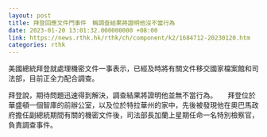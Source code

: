 ```yaml
---
layout: post
title: 拜登回應文件門事件　稱調查結果將證明他沒不當行為
date: 2023-01-20 13:01:32.000000000 +08:00
link: https://news.rthk.hk/rthk/ch/component/k2/1684712-20230120.htm
categories: rthk
---
```


美國總統拜登就處理機密文件一事表示，已經及時將有關文件移交國家檔案館和司法部，目前正全力配合調查。

拜登說，期待問題迅速得到解決，調查結果將證明他並無不當行為。
　
拜登位於華盛頓一個智庫的前辦公室，以及位於特拉華州的家中，先後被發現他在奧巴馬政府擔任副總統期間有關的機密文件後，司法部長加蘭上星期任命一名特別檢察官，負責調查事件。
